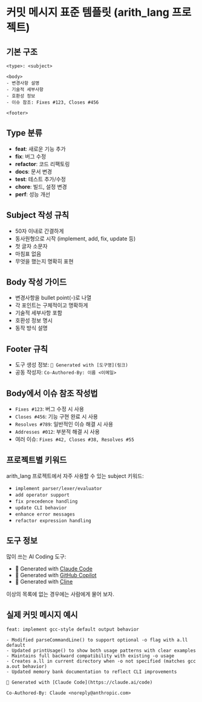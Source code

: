 # 커밋 메시지 표준 템플릿 (arith_lang 프로젝트)

## 기본 구조
```
<type>: <subject>

<body>
- 변경사항 설명
- 기술적 세부사항
- 호환성 정보
- 이슈 참조: Fixes #123, Closes #456

<footer>
```

## Type 분류
- **feat**: 새로운 기능 추가
- **fix**: 버그 수정  
- **refactor**: 코드 리팩토링
- **docs**: 문서 변경
- **test**: 테스트 추가/수정
- **chore**: 빌드, 설정 변경
- **perf**: 성능 개선

## Subject 작성 규칙
- 50자 이내로 간결하게
- 동사원형으로 시작 (implement, add, fix, update 등)
- 첫 글자 소문자
- 마침표 없음
- 무엇을 했는지 명확히 표현

## Body 작성 가이드
- 변경사항을 bullet point(-)로 나열
- 각 포인트는 구체적이고 명확하게
- 기술적 세부사항 포함
- 호환성 정보 명시
- 동작 방식 설명

## Footer 규칙
- 도구 생성 정보: `🤖 Generated with [도구명](링크)`
- 공동 작성자: `Co-Authored-By: 이름 <이메일>`

## Body에서 이슈 참조 작성법
- `Fixes #123`: 버그 수정 시 사용
- `Closes #456`: 기능 구현 완료 시 사용  
- `Resolves #789`: 일반적인 이슈 해결 시 사용
- `Addresses #012`: 부분적 해결 시 사용
- 여러 이슈: `Fixes #42, Closes #38, Resolves #55`

## 프로젝트별 키워드
arith_lang 프로젝트에서 자주 사용할 수 있는 subject 키워드:
- `implement parser/lexer/evaluator`
- `add operator support`
- `fix precedence handling`
- `update CLI behavior`
- `enhance error messages`
- `refactor expression handling`

## 도구 정보
많이 쓰는 AI Coding 도구:
- 🤖 Generated with [Claude Code](https://claude.ai/code)
- 🤖 Generated with [GitHub Copilot](https://github.com/features/copilot)
- 🤖 Generated with [Cline](https://cline.ai)

이상의 목록에 없는 경우에는 사람에게 물어 보자.

## 실제 커밋 메시지 예시
```
feat: implement gcc-style default output behavior

- Modified parseCommandLine() to support optional -o flag with a.ll default
- Updated printUsage() to show both usage patterns with clear examples
- Maintains full backward compatibility with existing -o usage
- Creates a.ll in current directory when -o not specified (matches gcc a.out behavior)
- Updated memory bank documentation to reflect CLI improvements

🤖 Generated with [Claude Code](https://claude.ai/code)

Co-Authored-By: Claude <noreply@anthropic.com>
```